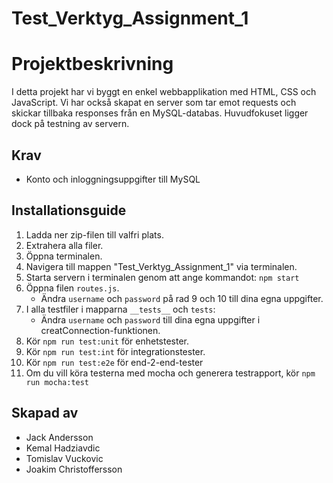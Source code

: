 # Test_Verktyg_Assignment_1

# Projektbeskrivning

I detta projekt har vi byggt en enkel webbapplikation med HTML, CSS och JavaScript. Vi har också skapat en server som tar emot requests och skickar tillbaka responses från en MySQL-databas. Huvudfokuset ligger dock på testning av servern.

## Krav

- Konto och inloggningsuppgifter till MySQL

## Installationsguide

1. Ladda ner zip-filen till valfri plats.
2. Extrahera alla filer.
3. Öppna terminalen.
4. Navigera till mappen "Test_Verktyg_Assignment_1" via terminalen.
5. Starta servern i terminalen genom att ange kommandot: `npm start`
6. Öppna filen `routes.js`.
    - Ändra `username` och `password` på rad 9 och 10 till dina egna uppgifter.
7. I alla testfiler i mapparna `__tests__` och `tests`:
    - Ändra `username` och `password` till dina egna uppgifter i creatConnection-funktionen.
8. Kör `npm run test:unit` för enhetstester.
9. Kör `npm run test:int` för integrationstester.
10. Kör `npm run test:e2e` för end-2-end-tester
11. Om du vill köra testerna med mocha och generera testrapport, kör `npm run mocha:test` 



## Skapad av

- Jack Andersson
- Kemal Hadziavdic
- Tomislav Vuckovic
- Joakim Christoffersson
